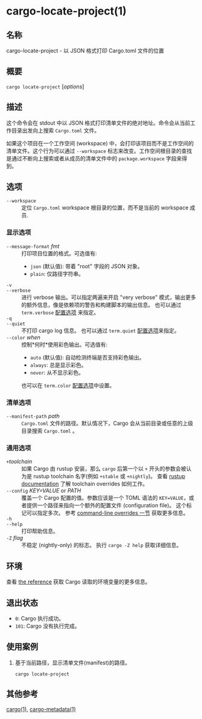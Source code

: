 # cargo-locate-project(1)

## 名称

cargo-locate-project - 以 JSON 格式打印 Cargo.toml 文件的位置

## 概要

`cargo locate-project` [_options_]

## 描述

这个命令会在 stdout 中以 JSON 格式打印清单文件的绝对地址。命令会从当前工作目录出发向上搜索 `Cargo.toml` 文件。

如果这个项目在一个工作空间 (workspace) 中，会打印该项目而不是工作空间的清单文件。这个行为可以通过 `--workspace` 标志来改变。工作空间根目录的查找是通过不断向上搜索或者从成员的清单文件中的 `package.workspace` 字段来得到。

## 选项

<dl>

<dt class="option-term" id="option-cargo-locate-project---workspace"><a class="option-anchor" href="#option-cargo-locate-project---workspace"></a><code>--workspace</code></dt>
<dd class="option-desc"> 定位 <code>Cargo.toml</code>  workspace 根目录的位置，而不是当前的 workspace 成员.</dd>


</dl>

### 显示选项

<dl>

<dt class="option-term" id="option-cargo-locate-project---message-format"><a class="option-anchor" href="#option-cargo-locate-project---message-format"></a><code>--message-format</code> <em>fmt</em></dt>
<dd class="option-desc">打印项目位置的格式。可选值有:</p>
<ul>
<li><code>json</code> (默认值): 带着 &quot;root&quot; 字段的 JSON 对象。</li>
<li><code>plain</code>: 仅路径字符串。</li>
</ul></dd>


<dt class="option-term" id="option-cargo-install--v"><a class="option-anchor" href="#option-cargo-install--v"></a><code>-v</code></dt>
<dt class="option-term" id="option-cargo-install---verbose"><a class="option-anchor" href="#option-cargo-install---verbose"></a><code>--verbose</code></dt>
<dd class="option-desc">进行 verbose 输出。可以指定两遍来开启 &quot;very verbose&quot; 模式，输出更多的额外信息，像是依赖项的警告和构建脚本的输出信息。
也可以通过 <code>term.verbose</code> <a href="../reference/config.html">配置选项</a> 来指定。</dd>


<dt class="option-term" id="option-cargo-install--q"><a class="option-anchor" href="#option-cargo-install--q"></a><code>-q</code></dt>
<dt class="option-term" id="option-cargo-install---quiet"><a class="option-anchor" href="#option-cargo-install---quiet"></a><code>--quiet</code></dt>
<dd class="option-desc">不打印 cargo log 信息。
也可以通过 <code>term.quiet</code> <a href="../reference/config.html">配置选项</a>来指定。</dd>


<dt class="option-term" id="option-cargo-install---color"><a class="option-anchor" href="#option-cargo-install---color"></a><code>--color</code> <em>when</em></dt>
<dd class="option-desc">控制*何时*使用彩色输出。可选值有: </p>
<ul>
<li><code>auto</code> (默认值): 自动检测终端是否支持彩色输出。</li>
<li><code>always</code>: 总是显示彩色。</li>
<li><code>never</code>: 从不显示彩色。</li>
</ul>
<p>也可以在 <code>term.color</code> <a href="../reference/config.html">配置选项</a>中设置。</dd>


</dl>

### 清单选项

<dl>
<dt class="option-term" id="option-cargo-locate-project---manifest-path"><a class="option-anchor" href="#option-cargo-locate-project---manifest-path"></a><code>--manifest-path</code> <em>path</em></dt>
<dd class="option-desc"><code>Cargo.toml</code> 文件的路径。默认情况下，Cargo 会从当前目录或任意的上级目录搜索 <code>Cargo.toml</code> 。</dd>


</dl>

### 通用选项

<dl>

<dt class="option-term" id="option-cargo-install-+toolchain"><a class="option-anchor" href="#option-cargo-install-+toolchain"></a><code>+</code><em>toolchain</em></dt>
<dd class="option-desc">如果 Cargo 由 rustup 安装，那么 <code>cargo</code> 后第一个以 <code>+</code> 开头的参数会被认为是 rustup toolchain 名字(例如 <code>+stable</code> 或 <code>+nightly</code>)。
查看 <a href="https://rust-lang.github.io/rustup/overrides.html">rustup documentation</a>
了解 toolchain overrides 如何工作。</dd>


<dt class="option-term" id="option-cargo-install---config"><a class="option-anchor" href="#option-cargo-install---config"></a><code>--config</code> <em>KEY=VALUE</em> or <em>PATH</em></dt>
<dd class="option-desc"> 覆盖一个 Cargo 配置的值。参数应该是一个 TOML 语法的 <code>KEY=VALUE</code>，或者提供一个路径来指向一个额外的配置文件 (configuration file)。 这个标记可以指定多次。
参考 <a href="../reference/config.html#command-line-overrides">command-line overrides 一节</a> 获取更多信息。</dd>


<dt class="option-term" id="option-cargo-install--h"><a class="option-anchor" href="#option-cargo-install--h"></a><code>-h</code></dt>
<dt class="option-term" id="option-cargo-install---help"><a class="option-anchor" href="#option-cargo-install---help"></a><code>--help</code></dt>
<dd class="option-desc">打印帮助信息。</dd>


<dt class="option-term" id="option-cargo-install--Z"><a class="option-anchor" href="#option-cargo-install--Z"></a><code>-Z</code> <em>flag</em></dt>
<dd class="option-desc">不稳定 (nightly-only) 的标志。 执行 <code>cargo -Z help</code> 获取详细信息。</dd>


</dl>


## 环境

查看 [the reference](../reference/environment-variables.html) 获取 Cargo 读取的环境变量的更多信息。


## 退出状态

* `0`: Cargo 执行成功。
* `101`: Cargo 没有执行完成。


## 使用案例

1. 基于当前路径，显示清单文件(manifest)的路径。

       cargo locate-project

## 其他参考
[cargo(1)](cargo.html), [cargo-metadata(1)](cargo-metadata.html)
